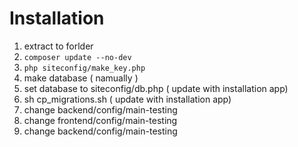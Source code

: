 # Installation 

1. extract to forlder
2. `composer update --no-dev`
3. `php siteconfig/make_key.php`
4. make database ( namually ) 
5. set database to siteconfig/db.php ( update with installation app)
6. sh cp_migrations.sh ( update with installation app)
7. change backend/config/main-testing
8. change frontend/config/main-testing
9. change backend/config/main-testing